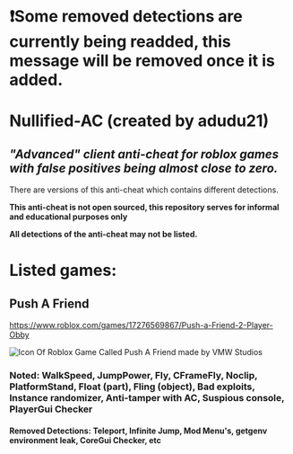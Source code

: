 # ❗Some removed detections are currently being readded, this message will be removed once it is added.

# Nullified-AC (created by adudu21)
## *"Advanced" client anti-cheat for roblox games with false positives being almost close to zero.*

There are versions of this anti-cheat which contains different detections.

**This anti-cheat is not open sourced, this repository serves for informal and educational purposes only**

**All detections of the anti-cheat may not be listed.**

# Listed games:
## Push A Friend
https://www.roblox.com/games/17276569867/Push-a-Friend-2-Player-Obby

![Icon Of Roblox Game Called Push A Friend made by VMW Studios](https://github.com/user-attachments/assets/a90f6b24-a34e-468c-ac1a-bef334e868b5)

### Noted: WalkSpeed, JumpPower, Fly, CFrameFly, Noclip, PlatformStand, Float (part), Fling (object), Bad exploits, Instance randomizer, Anti-tamper with AC, Suspious console, PlayerGui Checker

#### Removed Detections: Teleport, Infinite Jump, Mod Menu's, getgenv environment leak, CoreGui Checker, etc
